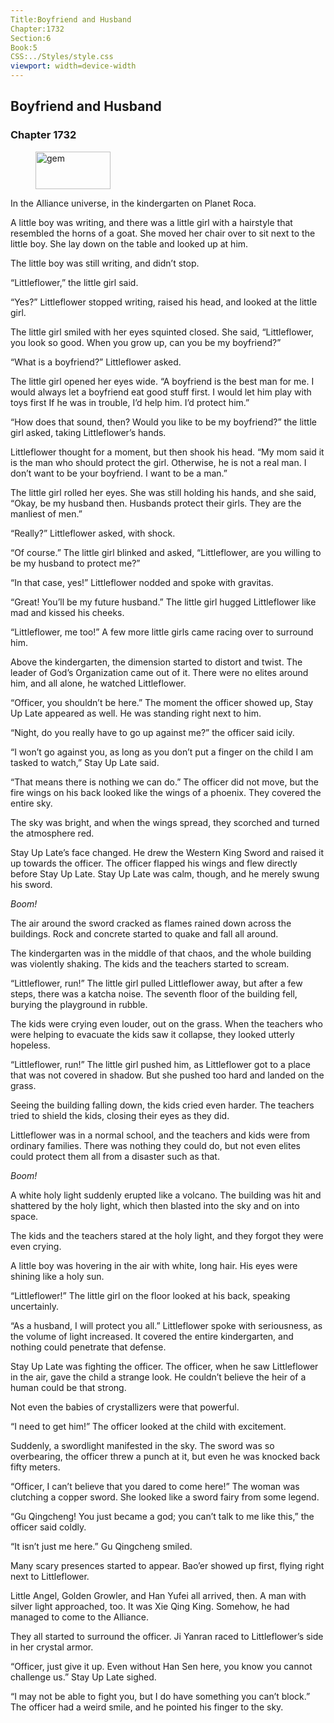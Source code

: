 ```yaml
---
Title:Boyfriend and Husband 
Chapter:1732 
Section:6 
Book:5 
CSS:../Styles/style.css 
viewport: width=device-width
---
```

  
## Boyfriend and Husband
### Chapter 1732
  
<figure>
	<img src="../Images/gem.gif" alt="gem" id="gem" width="120" height="60" />
</figure>
  

  
In the Alliance universe, in the kindergarten on Planet Roca.

A little boy was writing, and there was a little girl with a hairstyle that resembled the horns of a goat. She moved her chair over to sit next to the little boy. She lay down on the table and looked up at him.

The little boy was still writing, and didn’t stop.

“Littleflower,” the little girl said.

“Yes?” Littleflower stopped writing, raised his head, and looked at the little girl.

The little girl smiled with her eyes squinted closed. She said, “Littleflower, you look so good. When you grow up, can you be my boyfriend?”

“What is a boyfriend?” Littleflower asked.

The little girl opened her eyes wide. “A boyfriend is the best man for me. I would always let a boyfriend eat good stuff first. I would let him play with toys first If he was in trouble, I’d help him. I’d protect him.”

“How does that sound, then? Would you like to be my boyfriend?” the little girl asked, taking Littleflower’s hands.

Littleflower thought for a moment, but then shook his head. “My mom said it is the man who should protect the girl. Otherwise, he is not a real man. I don’t want to be your boyfriend. I want to be a man.”

The little girl rolled her eyes. She was still holding his hands, and she said, “Okay, be my husband then. Husbands protect their girls. They are the manliest of men.”

“Really?” Littleflower asked, with shock.

“Of course.” The little girl blinked and asked, “Littleflower, are you willing to be my husband to protect me?”

“In that case, yes!” Littleflower nodded and spoke with gravitas.

“Great! You’ll be my future husband.” The little girl hugged Littleflower like mad and kissed his cheeks.

“Littleflower, me too!” A few more little girls came racing over to surround him.

Above the kindergarten, the dimension started to distort and twist. The leader of God’s Organization came out of it. There were no elites around him, and all alone, he watched Littleflower.

“Officer, you shouldn’t be here.” The moment the officer showed up, Stay Up Late appeared as well. He was standing right next to him.

“Night, do you really have to go up against me?” the officer said icily.

“I won’t go against you, as long as you don’t put a finger on the child I am tasked to watch,” Stay Up Late said.

“That means there is nothing we can do.” The officer did not move, but the fire wings on his back looked like the wings of a phoenix. They covered the entire sky.

The sky was bright, and when the wings spread, they scorched and turned the atmosphere red.

Stay Up Late’s face changed. He drew the Western King Sword and raised it up towards the officer. The officer flapped his wings and flew directly before Stay Up Late. Stay Up Late was calm, though, and he merely swung his sword.

*Boom!*

The air around the sword cracked as flames rained down across the buildings. Rock and concrete started to quake and fall all around.

The kindergarten was in the middle of that chaos, and the whole building was violently shaking. The kids and the teachers started to scream.

“Littleflower, run!” The little girl pulled Littleflower away, but after a few steps, there was a katcha noise. The seventh floor of the building fell, burying the playground in rubble.

The kids were crying even louder, out on the grass. When the teachers who were helping to evacuate the kids saw it collapse, they looked utterly hopeless.

“Littleflower, run!” The little girl pushed him, as Littleflower got to a place that was not covered in shadow. But she pushed too hard and landed on the grass.

Seeing the building falling down, the kids cried even harder. The teachers tried to shield the kids, closing their eyes as they did.

Littleflower was in a normal school, and the teachers and kids were from ordinary families. There was nothing they could do, but not even elites could protect them all from a disaster such as that.

*Boom!*

A white holy light suddenly erupted like a volcano. The building was hit and shattered by the holy light, which then blasted into the sky and on into space.

The kids and the teachers stared at the holy light, and they forgot they were even crying.

A little boy was hovering in the air with white, long hair. His eyes were shining like a holy sun.

“Littleflower!” The little girl on the floor looked at his back, speaking uncertainly.

“As a husband, I will protect you all.” Littleflower spoke with seriousness, as the volume of light increased. It covered the entire kindergarten, and nothing could penetrate that defense.

Stay Up Late was fighting the officer. The officer, when he saw Littleflower in the air, gave the child a strange look. He couldn’t believe the heir of a human could be that strong.

Not even the babies of crystallizers were that powerful.

“I need to get him!” The officer looked at the child with excitement.

Suddenly, a swordlight manifested in the sky. The sword was so overbearing, the officer threw a punch at it, but even he was knocked back fifty meters.

“Officer, I can’t believe that you dared to come here!” The woman was clutching a copper sword. She looked like a sword fairy from some legend.

“Gu Qingcheng! You just became a god; you can’t talk to me like this,” the officer said coldly.

“It isn’t just me here.” Gu Qingcheng smiled.

Many scary presences started to appear. Bao’er showed up first, flying right next to Littleflower.

Little Angel, Golden Growler, and Han Yufei all arrived, then. A man with silver light approached, too. It was Xie Qing King. Somehow, he had managed to come to the Alliance.

They all started to surround the officer. Ji Yanran raced to Littleflower’s side in her crystal armor.

“Officer, just give it up. Even without Han Sen here, you know you cannot challenge us.” Stay Up Late sighed.

“I may not be able to fight you, but I do have something you can’t block.” The officer had a weird smile, and he pointed his finger to the sky.